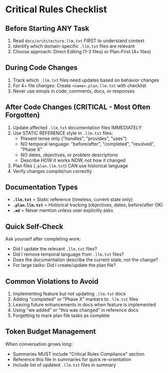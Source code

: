 # Critical Rules Checklist

## Before Starting ANY Task
1. Read `docs/architecture.llm.txt` FIRST to understand context
2. Identify which domain-specific `.llm.txt` files are relevant
3. Choose approach: Direct Editing (1-3 files) or Plan-First (4+ files)

## During Code Changes
1. Track which `.llm.txt` files need updates based on behavior changes
2. For 4+ file changes: Create `<name>.plan.llm.txt` with checklist
3. Never use emojis in code, comments, docs, or responses

## After Code Changes (CRITICAL - Most Often Forgotten)
1. Update affected `.llm.txt` documentation files IMMEDIATELY
2. Use STATIC REFERENCE style in `.llm.txt` files:
   - Present tense only ("handles", "provides", "uses")
   - NO temporal language: "before/after", "completed", "resolved", "Phase X"
   - NO dates, objectives, or problem descriptions
   - Describe HOW it works NOW, not how it changed
3. Plan files (`.plan.llm.txt`) CAN use historical language
4. Verify changes compile/run correctly

## Documentation Types
- **`.llm.txt`** = Static reference (timeless, current state only)
- **`.plan.llm.txt`** = Historical tracking (objectives, dates, before/after OK)
- **`.md`** = Never mention unless user explicitly asks

## Quick Self-Check
Ask yourself after completing work:
- Did I update the relevant `.llm.txt` files?
- Did I remove temporal language from `.llm.txt` files?
- Does the documentation describe the current state, not the change?
- For large tasks: Did I create/update the plan file?

## Common Violations to Avoid
1. Implementing feature but not updating `.llm.txt` docs
2. Adding "completed" or "Phase X" markers to `.llm.txt` files
3. Leaving future enhancements in docs when feature is implemented
4. Using "we added" or "this was changed" in reference docs
5. Forgetting to mark plan file tasks as complete

## Token Budget Management
When conversation grows long:
- Summaries MUST include "Critical Rules Compliance" section
- Reference this file in summaries for quick re-orientation
- Include list of updated `.llm.txt` files in summary
